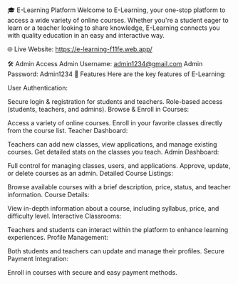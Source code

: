 🎓 E-Learning Platform
Welcome to E-Learning, your one-stop platform to access a wide variety of online courses. Whether you're a student eager to learn or a teacher looking to share knowledge, E-Learning connects you with quality education in an easy and interactive way.

🌐 Live Website: https://e-learning-f11fe.web.app/


🛠 Admin Access
Admin Username: admin1234@gmail.com
Admin Password: Admin1234
📌 Features
Here are the key features of E-Learning:

User Authentication:

Secure login & registration for students and teachers.
Role-based access (students, teachers, and admins).
Browse & Enroll in Courses:

Access a variety of online courses.
Enroll in your favorite classes directly from the course list.
Teacher Dashboard:

Teachers can add new classes, view applications, and manage existing courses.
Get detailed stats on the classes you teach.
Admin Dashboard:

Full control for managing classes, users, and applications.
Approve, update, or delete courses as an admin.
Detailed Course Listings:

Browse available courses with a brief description, price, status, and teacher information.
Course Details:

View in-depth information about a course, including syllabus, price, and difficulty level.
Interactive Classrooms:

Teachers and students can interact within the platform to enhance learning experiences.
Profile Management:

Both students and teachers can update and manage their profiles.
Secure Payment Integration:

Enroll in courses with secure and easy payment methods.